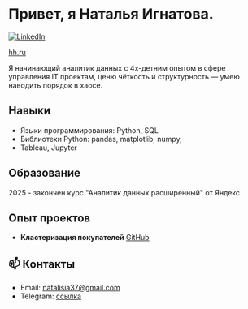 # Привет, я Наталья Игнатова.


[![LinkedIn](https://img.shields.io/badge/LinkedIn-0077B5?style=for-the-badge&logo=linkedin&logoColor=white)]([https://www.linkedin.com/in/твой_профиль](https://www.linkedin.com/in/natalia-ignatova-222aa688/))


[hh.ru](https://hh.ru/resume/35c1a4f0ff0f80ecd90039ed1f365366507737) 


Я начинающий аналитик данных с 4х-детним опытом в сфере управления IT проектам, ценю чёткость и структурность — умею наводить порядок в хаосе.  


##  Навыки
* Языки программирования: Python, SQL
* Библиотеки Python: pandas, matplotlib, numpy, 
* Tableau, Jupyter  


##  Образование
 2025 - закончен курс "Аналитик данных расширенный" от Яндекс


##  Опыт проектов
- **Кластеризация покупателей**  [GitHub](https://github.com/Natasha-ign/Projects/blob/main/e-com_customer%20clusters/e-com_%D0%B2%D1%8B%D1%8F%D0%B2%D0%BB%D0%B5%D0%BD%D0%B8%D0%B5%20%D0%BF%D1%80%D0%BE%D1%84%D0%B8%D0%BB%D0%B5%D0%B9%20%D0%BF%D0%BE%D1%82%D1%80%D0%B5%D0%B1%D0%BB%D0%B5%D0%BD%D0%B8%D1%8F.ipynb)  

## 📫 Контакты
- Email: natalisia37@gmail.com
- Telegram: [ссылка](https://t.me/natasha_ign)


